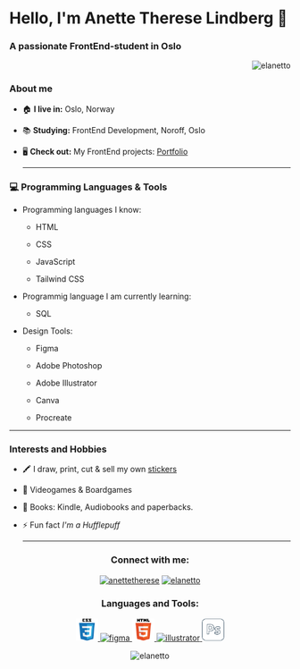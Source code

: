 <h1>Hello, I'm Anette Therese Lindberg 👋</h1>
<h3>A passionate FrontEnd-student in Oslo</h3>

<p align="right"> <img src="https://komarev.com/ghpvc/?username=elanetto&label=Profile%20views&color=0e75b6&style=flat" alt="elanetto" /> </p>

<h3>About me</h3>

- 🏠 <b>I live in:</b> Oslo, Norway

- 📚 <b>Studying:</b> FrontEnd Development, Noroff, Oslo

- 🖥️ <b> Check out:</b> My FrontEnd projects: <a href="https://portfolio-ten-eta-98.vercel.app/">Portfolio</a>

  ----

<h3>💻 Programming Languages & Tools</h3>

- Programming languages I know:

  - HTML

  - CSS
    
  - JavaScript

  - Tailwind CSS

- Programmig language I am currently learning:
  
  - SQL

- Design Tools:

  - Figma
    
  - Adobe Photoshop
    
  - Adobe Illustrator
 
  - Canva

  - Procreate
    
-------

<h3>Interests and Hobbies</h3>

- 🖍️ I draw, print, cut & sell my own <a href="https://www.etsy.com/no-en/shop/elanettoDesign">stickers</a>

- 🎲 Videogames & Boardgames

- 📖 Books: Kindle, Audiobooks and paperbacks.

- ⚡ Fun fact *I'm a Hufflepuff*

  -----

<h3 align="center">Connect with me:</h3>
<p align="center">
<a href="https://linkedin.com/in/anettetherese" target="blank"><img align="center" src="https://raw.githubusercontent.com/rahuldkjain/github-profile-readme-generator/master/src/images/icons/Social/linked-in-alt.svg" alt="anettetherese" height="30" width="40" /></a>
<a href="https://instagram.com/elanetto" target="blank"><img align="center" src="https://raw.githubusercontent.com/rahuldkjain/github-profile-readme-generator/master/src/images/icons/Social/instagram.svg" alt="elanetto" height="30" width="40" /></a>
</p>

<h3 align="center">Languages and Tools:</h3>
<p align="center"> <a href="https://www.w3schools.com/css/" target="_blank" rel="noreferrer"> <img src="https://raw.githubusercontent.com/devicons/devicon/master/icons/css3/css3-original-wordmark.svg" alt="css3" width="40" height="40"/> </a> <a href="https://www.figma.com/" target="_blank" rel="noreferrer"> <img src="https://www.vectorlogo.zone/logos/figma/figma-icon.svg" alt="figma" width="40" height="40"/> </a> <a href="https://www.w3.org/html/" target="_blank" rel="noreferrer"> <img src="https://raw.githubusercontent.com/devicons/devicon/master/icons/html5/html5-original-wordmark.svg" alt="html5" width="40" height="40"/> </a> <a href="https://www.adobe.com/in/products/illustrator.html" target="_blank" rel="noreferrer"> <img src="https://www.vectorlogo.zone/logos/adobe_illustrator/adobe_illustrator-icon.svg" alt="illustrator" width="40" height="40"/> </a> <a href="https://www.photoshop.com/en" target="_blank" rel="noreferrer"> <img src="https://raw.githubusercontent.com/devicons/devicon/master/icons/photoshop/photoshop-line.svg" alt="photoshop" width="40" height="40"/> </a> </p>

<p align="center"><img align="center" src="https://github-readme-streak-stats.herokuapp.com/?user=elanetto&" alt="elanetto" /></p>
